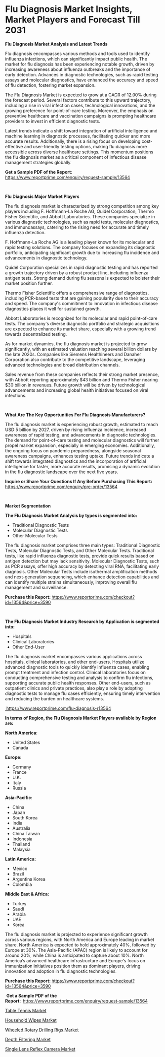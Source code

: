 <p><h1>Flu Diagnosis Market Insights, Market Players and Forecast Till 2031</h1></p><p><strong>Flu Diagnosis Market Analysis and Latest Trends</strong></p>
<p><p>Flu diagnosis encompasses various methods and tools used to identify influenza infections, which can significantly impact public health. The market for flu diagnosis has been experiencing notable growth, driven by increasing awareness about influenza outbreaks and the importance of early detection. Advances in diagnostic technologies, such as rapid testing assays and molecular diagnostics, have enhanced the accuracy and speed of flu detection, fostering market expansion.</p><p>The Flu Diagnosis Market is expected to grow at a CAGR of 12.00% during the forecast period. Several factors contribute to this upward trajectory, including a rise in viral infection cases, technological innovations, and the growing preference for point-of-care testing. Moreover, the emphasis on preventive healthcare and vaccination campaigns is prompting healthcare providers to invest in efficient diagnostic tests.</p><p>Latest trends indicate a shift toward integration of artificial intelligence and machine learning in diagnostic processes, facilitating quicker and more accurate results. Additionally, there is a rising focus on developing cost-effective and user-friendly testing options, making flu diagnosis more accessible across diverse healthcare settings. This momentum positions the flu diagnosis market as a critical component of infectious disease management strategies globally.</p></p>
<p><strong>Get a Sample PDF of the Report:&nbsp;</strong> <a href="https://www.reportprime.com/enquiry/request-sample/13564">https://www.reportprime.com/enquiry/request-sample/13564</a></p>
<p>&nbsp;</p>
<p><strong>Flu Diagnosis Major Market Players</strong></p>
<p><p>The flu diagnosis market is characterized by strong competition among key players including F. Hoffmann-La Roche AG, Quidel Corporation, Thermo Fisher Scientific, and Abbott Laboratories. These companies specialize in various diagnostic technologies, such as rapid tests, molecular diagnostics, and immunoassays, catering to the rising need for accurate and timely influenza detection.</p><p>F. Hoffmann-La Roche AG is a leading player known for its molecular and rapid testing solutions. The company focuses on expanding its diagnostic portfolio, anticipating significant growth due to increasing flu incidence and advancements in diagnostic technology. </p><p>Quidel Corporation specializes in rapid diagnostic testing and has reported a growth trajectory driven by a robust product line, including influenza antigen tests. Strong demand during flu seasons is expected to bolster their market position further.</p><p>Thermo Fisher Scientific offers a comprehensive range of diagnostics, including PCR-based tests that are gaining popularity due to their accuracy and speed. The company's commitment to innovation in infectious disease diagnostics places it well for sustained growth.</p><p>Abbott Laboratories is recognized for its molecular and rapid point-of-care tests. The company's diverse diagnostic portfolio and strategic acquisitions are expected to enhance its market share, especially with a growing trend towards decentralized testing.</p><p>As for market dynamics, the flu diagnosis market is projected to grow significantly, with an estimated valuation reaching several billion dollars by the late 2020s. Companies like Siemens Healthineers and Danaher Corporation also contribute to the competitive landscape, leveraging advanced technologies and broad distribution channels. </p><p>Sales revenue from these companies reflects their strong market presence, with Abbott reporting approximately $43 billion and Thermo Fisher nearing $30 billion in revenues. Future growth will be driven by technological advancements and increasing global health initiatives focused on viral infections.</p></p>
<p>&nbsp;</p>
<p><strong>What Are The Key Opportunities For Flu Diagnosis Manufacturers?</strong></p>
<p><p>The flu diagnosis market is experiencing robust growth, estimated to reach USD 5 billion by 2027, driven by rising influenza incidence, increased awareness of rapid testing, and advancements in diagnostic technologies. The demand for point-of-care testing and molecular diagnostics will further propel market expansion, especially in emerging economies. Additionally, the ongoing focus on pandemic preparedness, alongside seasonal awareness campaigns, enhances testing uptake. Future trends indicate a shift towards integrated diagnostics and the incorporation of artificial intelligence for faster, more accurate results, promising a dynamic evolution in the flu diagnostic landscape over the next five years.</p></p>
<p><strong>Inquire or Share Your Questions If Any Before Purchasing This Report:</strong> <a href="https://www.reportprime.com/enquiry/pre-order/13564">https://www.reportprime.com/enquiry/pre-order/13564</a></p>
<p>&nbsp;</p>
<p><strong>Market Segmentation</strong></p>
<p><strong>The Flu Diagnosis Market Analysis by types is segmented into:</strong></p>
<p><ul><li>Traditional Diagnostic Tests</li><li>Molecular Diagnostic Tests</li><li>Other Molecular Tests</li></ul></p>
<p><p>The flu diagnosis market comprises three main types: Traditional Diagnostic Tests, Molecular Diagnostic Tests, and Other Molecular Tests. Traditional tests, like rapid influenza diagnostic tests, provide quick results based on antigen detection but may lack sensitivity. Molecular Diagnostic Tests, such as PCR assays, offer high accuracy by detecting viral RNA, facilitating early diagnosis. Other Molecular Tests include isothermal amplification methods and next-generation sequencing, which enhance detection capabilities and can identify multiple strains simultaneously, improving overall flu management and surveillance.</p></p>
<p><strong>Purchase this Report:&nbsp;</strong><a href="https://www.reportprime.com/checkout?id=13564&price=3590">https://www.reportprime.com/checkout?id=13564&price=3590</a></p>
<p>&nbsp;</p>
<p><strong>The Flu Diagnosis Market Industry Research by Application is segmented into:</strong></p>
<p><ul><li>Hospitals</li><li>Clinical Laboratories</li><li>Other End-User</li></ul></p>
<p><p>The flu diagnosis market encompasses various applications across hospitals, clinical laboratories, and other end-users. Hospitals utilize advanced diagnostic tools to quickly identify influenza cases, enabling prompt treatment and infection control. Clinical laboratories focus on conducting comprehensive testing and analysis to confirm flu infections, supporting accurate public health responses. Other end-users, such as outpatient clinics and private practices, also play a role by adopting diagnostic tests to manage flu cases efficiently, ensuring timely intervention and reducing the burden on healthcare systems.</p></p>
<p><a href="https://www.reportprime.com/flu-diagnosis-r13564">&nbsp;https://www.reportprime.com/flu-diagnosis-r13564</a></p>
<p><strong>In terms of Region, the Flu Diagnosis Market Players available by Region are:</strong></p>
<p>
    <p> <strong> North America: </strong>
        <ul>
            <li>United States</li>
            <li>Canada</li>
        </ul>
        </p> 
    <p> <strong> Europe: </strong>
        <ul>
            <li>Germany</li>
            <li>France</li>
            <li>U.K.</li>
            <li>Italy</li>
            <li>Russia</li>
        </ul>
        </p> 
    <p> <strong> Asia-Pacific: </strong>
        <ul>
            <li>China</li>
            <li>Japan</li>
            <li>South Korea</li>
            <li>India</li>
            <li>Australia</li>
            <li>China Taiwan</li>
            <li>Indonesia</li>
            <li>Thailand</li>
            <li>Malaysia</li>
        </ul>
        </p> 
    <p> <strong> Latin America: </strong>
        <ul>
            <li>Mexico</li>
            <li>Brazil</li>
            <li>Argentina Korea</li>
            <li>Colombia</li>
        </ul>
        </p> 
    <p> <strong> Middle East & Africa: </strong>
        <ul>
            <li>Turkey</li>
            <li>Saudi</li>
            <li>Arabia</li>
            <li>UAE</li>
            <li>Korea</li>
        </ul>
    </p>
    </p>
<p><p>The flu diagnosis market is projected to experience significant growth across various regions, with North America and Europe leading in market share. North America is expected to hold approximately 40%, followed by Europe at 30%. The Asia-Pacific (APAC) region is likely to account for around 20%, while China is anticipated to capture about 10%. North America’s advanced healthcare infrastructure and Europe's focus on immunization initiatives position them as dominant players, driving innovation and adoption in flu diagnostic technologies.</p></p>
<p><strong>Purchase this Report: </strong><a href="https://www.reportprime.com/checkout?id=13564&price=3590">https://www.reportprime.com/checkout?id=13564&price=3590</a></p>
<p>&nbsp;<strong>Get a Sample PDF of the Report:&nbsp;&nbsp;</strong><a href="https://www.reportprime.com/enquiry/request-sample/13564">https://www.reportprime.com/enquiry/request-sample/13564</a></p>
<p><strong></strong></p>
<p><p><a href="https://www.linkedin.com/pulse/insights-table-tennis-industry-market-financial-status-size-revenue-mg6oc?trackingId=xkRu2ONeRcegXJuwJhGNag%3D%3D">Table Tennis Market</a></p><p><a href="https://www.linkedin.com/pulse/future-household-wipes-market-global-forecast-trends-2024-2031-euunc?trackingId=EvO4sOGOTeux%2FYnIBv0m0Q%3D%3D">Household Wipes Market</a></p><p><a href="https://medium.com/@james.dyer67867/the-wheeled-rotary-drilling-rigs-market-decisions-are-mostly-driven-by-resource-optimization-and-79c213795ea9">Wheeled Rotary Drilling Rigs Market</a></p><p><a href="https://github.com/AbbasMahmud554/Market-Research-Report-List-1/blob/main/depth-filtering-market.md">Depth Filtering Market</a></p><p><a href="https://issuu.com/reportprime-2/docs/single-lens-reflex-camera-market-si_d98fb1ea73d8e4">Single Lens Reflex Camera Market</a></p></p>